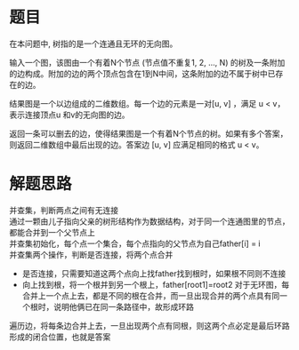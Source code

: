 # 题目
在本问题中, 树指的是一个连通且无环的无向图。  

输入一个图，该图由一个有着N个节点 (节点值不重复1, 2, ..., N) 的树及一条附加的边构成。附加的边的两个顶点包含在1到N中间，这条附加的边不属于树中已存在的边。  

结果图是一个以边组成的二维数组。每一个边的元素是一对[u, v] ，满足 u < v，表示连接顶点u 和v的无向图的边。  

返回一条可以删去的边，使得结果图是一个有着N个节点的树。如果有多个答案，则返回二维数组中最后出现的边。答案边 [u, v] 应满足相同的格式 u < v。
# 解题思路
并查集，判断两点之间有无连接  
通过一颗由儿子指向父亲的树形结构作为数据结构，对于同一个连通图里的节点，都能合并到一个父节点上  
并查集初始化，每个点一个集合，每个点指向的父节点为自己father[i] = i  
并查集两个操作，判断是否连接，将两个点合并  
- 是否连接，只需要知道这两个点向上找father找到根时，如果根不同则不连接
- 向上找到根，将一个根并到另一个根上，father[root1]=root2
对于无环图，每合并上一个点上去，都是不同的根在合并，而一旦出现合并的两个点具有同一个根时，说明他俩已在同一条路径中，故形成环路  

遍历边，将每条边合并上去，一旦出现两个点有同根，则这两个点必定是最后环路形成的闭合位置，也就是答案
